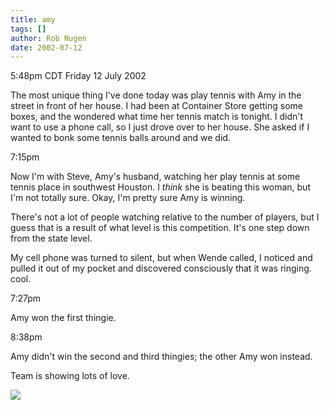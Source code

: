 ```yaml
---
title: amy
tags: []
author: Rob Nugen
date: 2002-07-12
---
```


<p class=date>5:48pm CDT Friday 12 July 2002</p>

<p>The most unique thing I've done today was play tennis with Amy in
the street in front of her house.  I had been at Container Store
getting some boxes, and the wondered what time her tennis match is
tonight.  I didn't want to use a phone call, so I just drove over to
her house.  She asked if I wanted to bonk some tennis balls around and
we did.</p>

<p class=date>7:15pm</p>

<p>Now I'm with Steve, Amy's husband, watching her play tennis at some
tennis place in southwest Houston.  I <em>think</em> she is beating
this woman, but I'm not totally sure.  Okay, I'm pretty sure Amy is
winning.</p>

<p>There's not a lot of people watching relative to the number of
players, but I guess that is a result of what level is this
competition.  It's one step down from the state level.</p>

<p>My cell phone was turned to silent, but when Wende called, I
noticed and pulled it out of my pocket and discovered consciously that
it was ringing.  cool.</p>

<p class=date>7:27pm</p>

<p>Amy won the first thingie.</p>

<p class=date>8:38pm</p>

<p>Amy didn't win the second and third thingies; the other Amy won
instead.</p>

<p>Team is showing lots of love.</p>

<p><img src="/images/rob/wL-ROB.gif"/></p>
